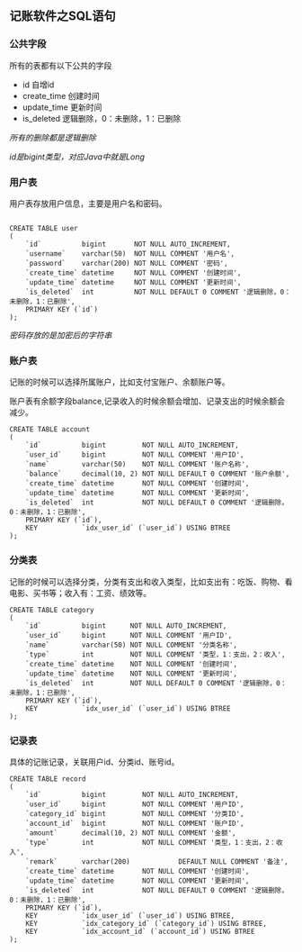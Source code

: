 ## 记账软件之SQL语句

### 公共字段

所有的表都有以下公共的字段

- id 自增id
- create_time 创建时间
- update_time 更新时间
- is_deleted 逻辑删除，0：未删除，1：已删除

*所有的删除都是逻辑删除*

*id是bigint类型，对应Java中就是Long*


### 用户表
用户表存放用户信息，主要是用户名和密码。
```mysql

CREATE TABLE user
(
    `id`          bigint       NOT NULL AUTO_INCREMENT,
    `username`    varchar(50)  NOT NULL COMMENT '用户名',
    `password`    varchar(200) NOT NULL COMMENT '密码',
    `create_time` datetime     NOT NULL COMMENT '创建时间',
    `update_time` datetime     NOT NULL COMMENT '更新时间',
    `is_deleted`  int          NOT NULL DEFAULT 0 COMMENT '逻辑删除，0：未删除，1：已删除',
    PRIMARY KEY (`id`)
);
```
*密码存放的是加密后的字符串*
### 账户表
记账的时候可以选择所属账户，比如支付宝账户、余额账户等。

账户表有余额字段balance,记录收入的时候余额会增加、记录支出的时候余额会减少。

```mysql
CREATE TABLE account
(
    `id`          bigint         NOT NULL AUTO_INCREMENT,
    `user_id`     bigint         NOT NULL COMMENT '用户ID',
    `name`        varchar(50)    NOT NULL COMMENT '账户名称',
    `balance`     decimal(10, 2) NOT NULL DEFAULT 0 COMMENT '账户余额',
    `create_time` datetime       NOT NULL COMMENT '创建时间',
    `update_time` datetime       NOT NULL COMMENT '更新时间',
    `is_deleted`  int            NOT NULL DEFAULT 0 COMMENT '逻辑删除，0：未删除，1：已删除',
    PRIMARY KEY (`id`),
    KEY           `idx_user_id` (`user_id`) USING BTREE
);
```
### 分类表
记账的时候可以选择分类，分类有支出和收入类型，比如支出有：吃饭、购物、看电影、买书等；收入有：工资、绩效等。
```mysql
CREATE TABLE category
(
    `id`          bigint      NOT NULL AUTO_INCREMENT,
    `user_id`     bigint      NOT NULL COMMENT '用户ID',
    `name`        varchar(50) NOT NULL COMMENT '分类名称',
    `type`        int         NOT NULL COMMENT '类型，1：支出，2：收入',
    `create_time` datetime    NOT NULL COMMENT '创建时间',
    `update_time` datetime    NOT NULL COMMENT '更新时间',
    `is_deleted`  int         NOT NULL DEFAULT 0 COMMENT '逻辑删除，0：未删除，1：已删除',
    PRIMARY KEY (`id`),
    KEY           `idx_user_id` (`user_id`) USING BTREE
);
```
### 记录表
具体的记账记录，关联用户id、分类id、账号id。
```mysql
CREATE TABLE record
(
    `id`          bigint         NOT NULL AUTO_INCREMENT,
    `user_id`     bigint         NOT NULL COMMENT '用户ID',
    `category_id` bigint         NOT NULL COMMENT '分类ID',
    `account_id`  bigint         NOT NULL COMMENT '账户ID',
    `amount`      decimal(10, 2) NOT NULL COMMENT '金额',
    `type`        int            NOT NULL COMMENT '类型，1：支出，2：收入',
    `remark`      varchar(200)            DEFAULT NULL COMMENT '备注',
    `create_time` datetime       NOT NULL COMMENT '创建时间',
    `update_time` datetime       NOT NULL COMMENT '更新时间',
    `is_deleted`  int            NOT NULL DEFAULT 0 COMMENT '逻辑删除，0：未删除，1：已删除',
    PRIMARY KEY (`id`),
    KEY           `idx_user_id` (`user_id`) USING BTREE,
    KEY           `idx_category_id` (`category_id`) USING BTREE,
    KEY           `idx_account_id` (`account_id`) USING BTREE
);
```
